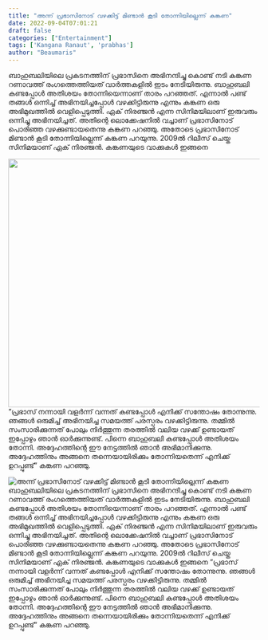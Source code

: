 ```yaml
---
title: "അന്ന് പ്രഭാസിനോട് വഴക്കിട്ട് മിണ്ടാൻ കൂടി തോന്നിയില്ലെന്ന് കങ്കണ"
date: 2022-09-04T07:01:21
draft: false
categories: ["Entertainment"]
tags: ['Kangana Ranaut', 'prabhas']
author: "Beaumaris"
---
```


ബാഹുബലിയിലെ പ്രകടനത്തിന് പ്രഭാസിനെ അഭിനന്ദിച്ചു കൊണ്ട് നടി കങ്കണ റണാവത്ത് രംഗത്തെത്തിയത് വാര്‍ത്തകളില്‍ ഇടം നേടിയിരുന്നു. ബാഹുബലി കണ്ടപ്പോള്‍ അതിശയം തോന്നിയെന്നാണ് താരം പറഞ്ഞത്. എന്നാൽ പണ്ട് തങ്ങൾ ഒന്നിച്ച് അഭിനയിച്ചപ്പോള്‍ വഴക്കിട്ടിരുന്നു എന്നും കങ്കണ ഒരു അഭിമുഖത്തില്‍ വെളിപ്പെടുത്തി. ഏക് നിരഞ്ജന്‍ എന്ന സിനിമയിലാണ് ഇരുവരും ഒന്നിച്ചു അഭിനയിച്ചത്. അതിന്റെ ലൊക്കേഷനിൽ വച്ചാണ് പ്രഭാസിനോട് പൊരിഞ്ഞ വഴക്കുണ്ടായതെന്നു കങ്കണ പറഞ്ഞു. അതോടെ പ്രഭാസിനോട് മിണ്ടാൻ കൂടി തോന്നിയില്ലെന്ന് കങ്കണ പറയുന്നു. 2009ല്‍ റിലീസ് ചെയ്ത സിനിമയാണ് ഏക് നിരഞ്ജന്‍. കങ്കണയുടെ വാക്കുകൾ ഇങ്ങനെ

<img class=" wp-image-349576 aligncenter" src="https://cdn.boolokam.com/articles/2022/09/e3t.jpg" alt="" width="887" height="499" />”പ്രഭാസ് നന്നായി വളര്‍ന്ന് വന്നത് കണ്ടപ്പോള്‍ എനിക്ക് സന്തോഷം തോന്നുന്നു. ഞങ്ങള്‍ ഒരുമിച്ച് അഭിനയിച്ച സമയത്ത് പരസ്പരം വഴക്കിട്ടിരുന്നു. തമ്മില്‍ സംസാരിക്കുന്നത് പോലും നിര്‍ത്തുന്ന തരത്തില്‍ വലിയ വഴക്ക് ഉണ്ടായത് ഇപ്പോഴും ഞാന്‍ ഓര്‍ക്കുന്നുണ്ട്. പിന്നെ ബാഹുബലി കണ്ടപ്പോള്‍ അതിശയം തോന്നി. അദ്ദേഹത്തിന്റെ ഈ നേട്ടത്തില്‍ ഞാന്‍ അഭിമാനിക്കുന്നു. അദ്ദേഹത്തിനും അങ്ങനെ തന്നെയായിരിക്കും തോന്നിയതെന്ന് എനിക്ക് ഉറപ്പുണ്ട്” കങ്കണ പറഞ്ഞു.


![അന്ന് പ്രഭാസിനോട് വഴക്കിട്ട് മിണ്ടാൻ കൂടി തോന്നിയില്ലെന്ന് കങ്കണ](https://cdn.boolokam.com/articles/2022/09/e3t.jpg)ബാഹുബലിയിലെ പ്രകടനത്തിന് പ്രഭാസിനെ അഭിനന്ദിച്ചു കൊണ്ട് നടി കങ്കണ റണാവത്ത് രംഗത്തെത്തിയത് വാര്‍ത്തകളില്‍ ഇടം നേടിയിരുന്നു. ബാഹുബലി കണ്ടപ്പോള്‍ അതിശയം തോന്നിയെന്നാണ് താരം പറഞ്ഞത്. എന്നാൽ പണ്ട് തങ്ങൾ ഒന്നിച്ച് അഭിനയിച്ചപ്പോള്‍ വഴക്കിട്ടിരുന്നു എന്നും കങ്കണ ഒരു അഭിമുഖത്തില്‍ വെളിപ്പെടുത്തി. ഏക് നിരഞ്ജന്‍ എന്ന സിനിമയിലാണ് ഇരുവരും ഒന്നിച്ചു അഭിനയിച്ചത്. അതിന്റെ ലൊക്കേഷനിൽ വച്ചാണ് പ്രഭാസിനോട് പൊരിഞ്ഞ വഴക്കുണ്ടായതെന്നു കങ്കണ പറഞ്ഞു. അതോടെ പ്രഭാസിനോട് മിണ്ടാൻ കൂടി തോന്നിയില്ലെന്ന് കങ്കണ പറയുന്നു. 2009ല്‍ റിലീസ് ചെയ്ത സിനിമയാണ് ഏക് നിരഞ്ജന്‍. കങ്കണയുടെ വാക്കുകൾ ഇങ്ങനെ ”പ്രഭാസ് നന്നായി വളര്‍ന്ന് വന്നത് കണ്ടപ്പോള്‍ എനിക്ക് സന്തോഷം തോന്നുന്നു. ഞങ്ങള്‍ ഒരുമിച്ച് അഭിനയിച്ച സമയത്ത് പരസ്പരം വഴക്കിട്ടിരുന്നു. തമ്മില്‍ സംസാരിക്കുന്നത് പോലും നിര്‍ത്തുന്ന തരത്തില്‍ വലിയ വഴക്ക് ഉണ്ടായത് ഇപ്പോഴും ഞാന്‍ ഓര്‍ക്കുന്നുണ്ട്. പിന്നെ ബാഹുബലി കണ്ടപ്പോള്‍ അതിശയം തോന്നി. അദ്ദേഹത്തിന്റെ ഈ നേട്ടത്തില്‍ ഞാന്‍ അഭിമാനിക്കുന്നു. അദ്ദേഹത്തിനും അങ്ങനെ തന്നെയായിരിക്കും തോന്നിയതെന്ന് എനിക്ക് ഉറപ്പുണ്ട്” കങ്കണ പറഞ്ഞു.
